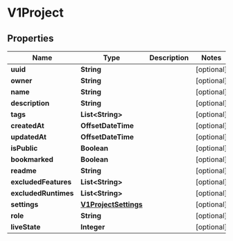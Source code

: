 

# V1Project


## Properties

Name | Type | Description | Notes
------------ | ------------- | ------------- | -------------
**uuid** | **String** |  |  [optional]
**owner** | **String** |  |  [optional]
**name** | **String** |  |  [optional]
**description** | **String** |  |  [optional]
**tags** | **List&lt;String&gt;** |  |  [optional]
**createdAt** | **OffsetDateTime** |  |  [optional]
**updatedAt** | **OffsetDateTime** |  |  [optional]
**isPublic** | **Boolean** |  |  [optional]
**bookmarked** | **Boolean** |  |  [optional]
**readme** | **String** |  |  [optional]
**excludedFeatures** | **List&lt;String&gt;** |  |  [optional]
**excludedRuntimes** | **List&lt;String&gt;** |  |  [optional]
**settings** | [**V1ProjectSettings**](V1ProjectSettings.md) |  |  [optional]
**role** | **String** |  |  [optional]
**liveState** | **Integer** |  |  [optional]



